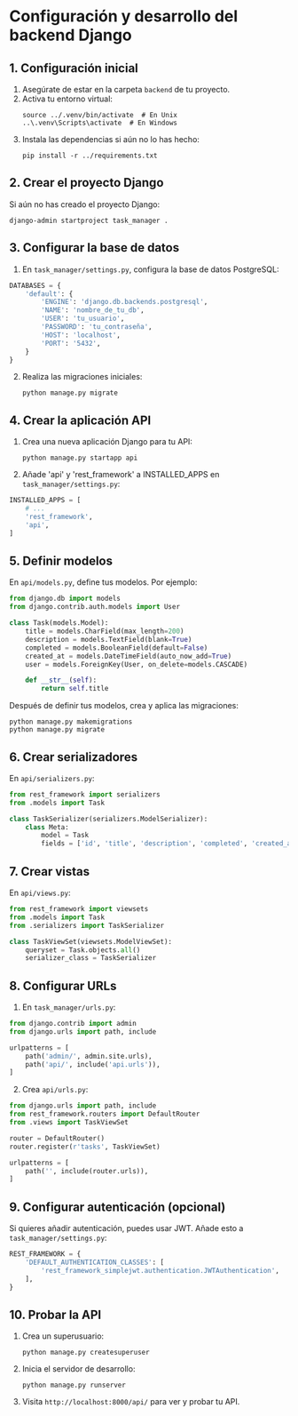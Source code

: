 # Configuración y desarrollo del backend Django

## 1. Configuración inicial

1. Asegúrate de estar en la carpeta `backend` de tu proyecto.
2. Activa tu entorno virtual:
   ```
   source ../.venv/bin/activate  # En Unix
   ..\.venv\Scripts\activate  # En Windows
   ```
3. Instala las dependencias si aún no lo has hecho:
   ```
   pip install -r ../requirements.txt
   ```

## 2. Crear el proyecto Django

Si aún no has creado el proyecto Django:

```
django-admin startproject task_manager .
```

## 3. Configurar la base de datos

1. En `task_manager/settings.py`, configura la base de datos PostgreSQL:

```python
DATABASES = {
    'default': {
        'ENGINE': 'django.db.backends.postgresql',
        'NAME': 'nombre_de_tu_db',
        'USER': 'tu_usuario',
        'PASSWORD': 'tu_contraseña',
        'HOST': 'localhost',
        'PORT': '5432',
    }
}
```

2. Realiza las migraciones iniciales:
   ```
   python manage.py migrate
   ```

## 4. Crear la aplicación API

1. Crea una nueva aplicación Django para tu API:
   ```
   python manage.py startapp api
   ```

2. Añade 'api' y 'rest_framework' a INSTALLED_APPS en `task_manager/settings.py`:

```python
INSTALLED_APPS = [
    # ...
    'rest_framework',
    'api',
]
```

## 5. Definir modelos

En `api/models.py`, define tus modelos. Por ejemplo:

```python
from django.db import models
from django.contrib.auth.models import User

class Task(models.Model):
    title = models.CharField(max_length=200)
    description = models.TextField(blank=True)
    completed = models.BooleanField(default=False)
    created_at = models.DateTimeField(auto_now_add=True)
    user = models.ForeignKey(User, on_delete=models.CASCADE)

    def __str__(self):
        return self.title
```

Después de definir tus modelos, crea y aplica las migraciones:
```
python manage.py makemigrations
python manage.py migrate
```

## 6. Crear serializadores

En `api/serializers.py`:

```python
from rest_framework import serializers
from .models import Task

class TaskSerializer(serializers.ModelSerializer):
    class Meta:
        model = Task
        fields = ['id', 'title', 'description', 'completed', 'created_at', 'user']
```

## 7. Crear vistas

En `api/views.py`:

```python
from rest_framework import viewsets
from .models import Task
from .serializers import TaskSerializer

class TaskViewSet(viewsets.ModelViewSet):
    queryset = Task.objects.all()
    serializer_class = TaskSerializer
```

## 8. Configurar URLs

1. En `task_manager/urls.py`:

```python
from django.contrib import admin
from django.urls import path, include

urlpatterns = [
    path('admin/', admin.site.urls),
    path('api/', include('api.urls')),
]
```

2. Crea `api/urls.py`:

```python
from django.urls import path, include
from rest_framework.routers import DefaultRouter
from .views import TaskViewSet

router = DefaultRouter()
router.register(r'tasks', TaskViewSet)

urlpatterns = [
    path('', include(router.urls)),
]
```

## 9. Configurar autenticación (opcional)

Si quieres añadir autenticación, puedes usar JWT. Añade esto a `task_manager/settings.py`:

```python
REST_FRAMEWORK = {
    'DEFAULT_AUTHENTICATION_CLASSES': [
        'rest_framework_simplejwt.authentication.JWTAuthentication',
    ],
}
```

## 10. Probar la API

1. Crea un superusuario:
   ```
   python manage.py createsuperuser
   ```

2. Inicia el servidor de desarrollo:
   ```
   python manage.py runserver
   ```

3. Visita `http://localhost:8000/api/` para ver y probar tu API.

